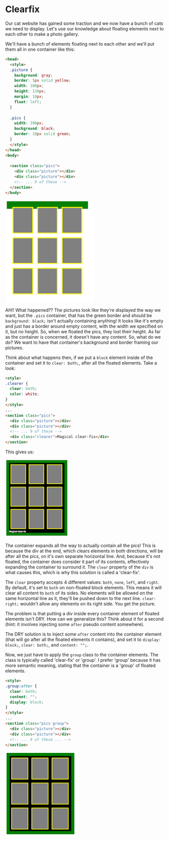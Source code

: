# Clearfix

Our cat website has gained some traction and we now have a bunch of cats we
need to display. Let's use our knowledge about floating elements next to each other to make a photo gallery.

We'll have a bunch of elements floating next to each other and we'll put them
all in one container like this:

```html
<head>
  <style>
  .picture {
    background: gray;
    border: 5px solid yellow;
    width: 100px;
    height: 130px;
    margin: 10px;
    float: left;
  }

  .pics {
    width: 390px;
    background: black;
    border: 10px solid green;
  }
  </style>
</head>
<body>

  <section class="pics">
    <div class="picture"></div>
    <div class="picture"></div>
    <!-- ... 9 of these -->
  </section>
</body>
```

![stunted container](./stunted-container.png)

AH!! What happened?? The pictures look like they're displayed the way we want,
but the `.pics` container, that has the green border and should be
`background: black;` isn't actually containing anything! It looks like it's
empty and just has a border around empty content, with the width we specified
on it, but no height. So, when we floated the pics, they lost their height. As
far as the container is concerned, it doesn't have any content. So, what do
we do? We want to have that container's background and border framing our
pictures.

Think about what happens then, if we put a `block` element inside of the
container and set it to `clear: both;`, after all the floated elements.
Take a look:

```html
<style>
.clearer {
  clear: both;
  color: white;
}
</style>
...
<section class="pics">
  <div class="picture"></div>
  <div class="picture"></div>
  <!-- ... 9 of these -->
  <div class="clearer">Magical clear-fix</div>
</section>
```

This gives us:

![magical clear-fix](./magical-clear-fix.png)

The container expands all the way to actually contain all the pics! This
is because the div at the end, which clears elements in both directions,
will be after all the pics, on it's own separate horizontal line. And,
because it's not floated, the container does consider it part of its
contents, effectively expanding the container to surround it. The `clear`
property of the `div` is what causes this, which is why this solution
is called a 'clear-fix'.

The `clear` property accepts 4 different values: `both`, `none`, `left`,
and `right`. By default, it's set to `both` on non-floated block elements.
This means it will clear all content to `both` of its sides. No elements
will be allowed on the same horizontal line as it, they'll be pushed down
to the next line. `clear: right;` wouldn't allow any elements on its right
side. You get the picture.

The problem is that putting a div inside every container element of floated
elements isn't DRY. How can we generalize this? Think about it for a second
(hint: it involves injecting some `after` pseudo content somewhere).

The DRY solution is to inject some `after` content into the container element
(that will go after all the floated elements it contains), and set it to
`display: block;`, `clear: both;`, and `content: "";`.

Now, we just have to apply the `group` class to the container elements. The
class is typically called 'clear-fix' or 'group'. I prefer 'group' because
it has more semantic meaning, stating that the container is a 'group' of
floated elements.

```html
<style>
.group:after {
  clear: both;
  content: "";
  display: block;
}
</style>
...
<section class="pics group">
  <div class="picture"></div>
  <div class="picture"></div>
  <!-- ... 9 of these ... -->
</section>
```

![grouped pics](./grouped-pics.png)